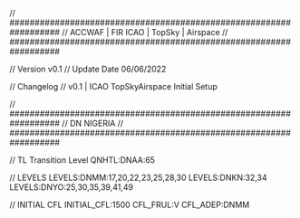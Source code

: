 // ##################################################################
//                 ACCWAF | FIR ICAO | TopSky | Airspace
// ##################################################################

// Version v0.1
// Update Date 06/06/2022

// Changelog
// v0.1 | ICAO TopSkyAirspace Initial Setup


// ##################################################################
//                 DN NIGERIA
// ##################################################################

// TL Transition Level
QNHTL:DNAA:65

// LEVELS
LEVELS:DNMM:17,20,22,23,25,28,30
LEVELS:DNKN:32,34
LEVELS:DNYO:25,30,35,39,41,49

// INITIAL CFL
INITIAL_CFL:1500
CFL_FRUL:V
CFL_ADEP:DNMM